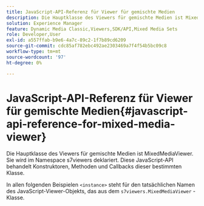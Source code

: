 ```yaml
---
title: JavaScript-API-Referenz für Viewer für gemischte Medien
description: Die Hauptklasse des Viewers für gemischte Medien ist MixedMediaViewer. Sie wird im Namespace s7viewers deklariert. Diese JavaScript-API behandelt Konstruktoren, Methoden und Callbacks dieser bestimmten Klasse.
solution: Experience Manager
feature: Dynamic Media Classic,Viewers,SDK/API,Mixed Media Sets
role: Developer,User
exl-id: a557ffab-b9e6-4a7c-89c2-1f7b89cd6209
source-git-commit: cdc85af782ebc492ae2303469a7f4f54b5bc09c8
workflow-type: tm+mt
source-wordcount: '97'
ht-degree: 0%

---
```


# JavaScript-API-Referenz für Viewer für gemischte Medien{#javascript-api-reference-for-mixed-media-viewer}

Die Hauptklasse des Viewers für gemischte Medien ist MixedMediaViewer. Sie wird im Namespace s7viewers deklariert. Diese JavaScript-API behandelt Konstruktoren, Methoden und Callbacks dieser bestimmten Klasse.

In allen folgenden Beispielen `<instance>` steht für den tatsächlichen Namen des JavaScript-Viewer-Objekts, das aus dem `s7viewers.MixedMediaViewer` -Klasse.

